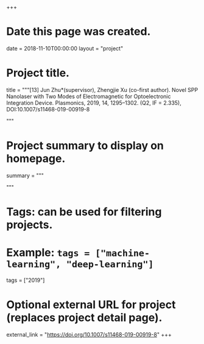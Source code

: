 +++
# Date this page was created.
date = 2018-11-10T00:00:00
layout = "project"

# Project title.
title = """[13] Jun Zhu*(supervisor), Zhengjie Xu (co-first author). Novel SPP Nanolaser with Two Modes of Electromagnetic for Optoelectronic Integration Device. Plasmonics, 2019, 14, 1295–1302. (Q2, IF = 2.335), DOI:10.1007/s11468-019-00919-8

"""

# Project summary to display on homepage.
summary = """

 """

# Tags: can be used for filtering projects.
# Example: `tags = ["machine-learning", "deep-learning"]`
tags = ["2019"]

# Optional external URL for project (replaces project detail page).
external_link = "https://doi.org/10.1007/s11468-019-00919-8"
+++
